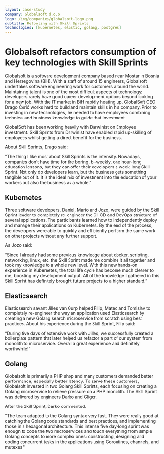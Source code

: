 ```yaml
---
layout: case-study
company: Globalsoft d.o.o
logo: /img/companies/globalsoft-logo.png
subtitle: Retooling with Skill Sprints
technologies: [kubernetes, elastic, golang, postgres]
---
```




# Globalsoft refactors consumption of key technologies with Skill Sprints

Globalsoft is a software development company based near Mostar in Bosnia and Herzegovina (BiH). With a staff of around 15 engineers, Globalsoft undertakes software engineering work for customers around the world. 
Maintaining talent is one of the most difficult aspects of technology: developers rarely have good career development options beyond looking for a new job. With the IT market in BiH rapidly heating up, GlobalSoft CEO Drago Ćorić works hard to build and maintain skills in his company. Prior to investing in new technologies, he needed to have employees combining technical and business knowledge to guide that investment.

GlobalSoft has been working heavily with Darwinist on Employee investment. Skill Sprints from Darwinist have enabled rapid up-skilling of employees whilst getting a direct benefit for the business.

About Skill Sprints, Drago said:

<p class="box has-background-dark">"The thing I like most about Skill Sprints is the intensity. Nowadays, companies don’t have time for the boring, bi-weekly, one hour-long education lessons, but they can offer their developers a week-long Skill Sprint. Not only do developers learn, but the business gets something tangible out of it. It is the ideal mix of investment into the education of your workers but also the business as a whole."</p>



## Kubernetes

Three software developers, Daniel, Mario and Jozo, were guided by the Skill Sprint leader to completely re-engineer the CI-CD and DevOps structure of several applications. The participants learned how to independently deploy and manage their applications on Kubernetes. By the end of the process, the developers were able to quickly and efficiently perform the same work on other projects without any further support. 

As Jozo said:

<p class="box has-background-dark">“Since I already had some previous knowledge about docker, scripting, networking, linux, etc. the Skill Sprint made me combine it all together and took my knowledge to a whole new level. With this new hands-on experience in Kubernetes, the total life cycle has become much clearer to me, boosting my development output. All of the knowledge I gathered in this Skill Sprint has definitely brought future projects to a higher standard.”</p>



## Elasticsearch

Elasticsearch savant Jilles van Gurp helped Filip, Mateo and Tomislav to completely re-engineer the way an application used Elasticsearch by creating a new Golang search microservice from scratch using best practices. About his experience during the Skill Sprint, Filip said: 

<p class="box has-background-dark">“During five days of extensive work with Jilles, we successfully created a boilerplate pattern that later helped us refactor a part of our system from monolith to microservice. Overall a great experience and definitely worthwhile!”</p>



## Golang

Globalsoft is primarily a PHP shop and many customers demanded better performance, especially better latency. To serve these customers, Globalsoft invested in two Golang Skill Sprints, each focusing on creating a Golang microservice to relieve pressure on a PHP monolith. The Skill Sprint was delivered by engineers Darko and Gligor.

After the Skill Sprint, Darko commented:

<p class="box has-background-dark">
"The team adapted to the Golang syntax very fast. They were really good at catching the Golang code standards and best practices, and implementing those in a hexagonal architecture. This intense five day-long sprint was enough to code the two microservices and touch everything from simple Golang concepts to more complex ones: constructing, designing and coding concurrent tasks in the applications using Goroutines, channels, and mutexes."
</p>
